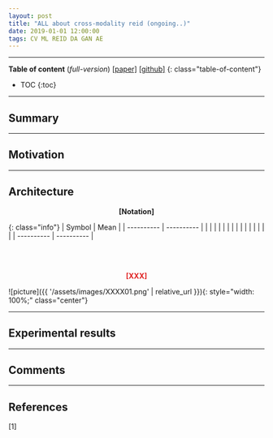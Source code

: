 ```yaml
---
layout: post
title: "ALL about cross-modality reid (ongoing..)"
date: 2019-01-01 12:00:00
tags: CV ML REID DA GAN AE
---
```


<!--more-->

---

**Table of content** (*full-version*)
[[paper]]() [[github]]()
{: class="table-of-content"}
* TOC
{:toc}

---

## Summary

---

## Motivation

---

## Architecture


<p align="center" style="font-weight: bold;">
[Notation]
</p>

{: class="info"}
| Symbol | Mean |
| ---------- | ---------- |
|  |  |
|  |  |
|  |  |
|  |  |
|  |  |
| ---------- | ---------- |

<br/>



<br/>
<p align="center" style="color: #e01f1f; font-weight: bold;">[XXX]</p>
![picture]({{ '/assets/images/XXXX01.png' | relative_url }}){: style="width: 100%;" class="center"}
<br/>

---
  
## Experimental results

---

## Comments

---

## References

[1] 
